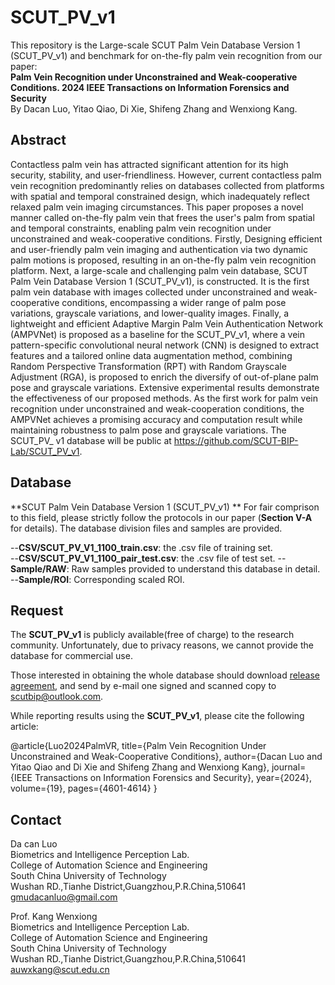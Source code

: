 # SCUT_PV_v1
This repository is the Large-scale SCUT Palm Vein Database Version 1 (SCUT\_PV\_v1) and benchmark for on-the-fly palm vein recognition from our paper:   
__Palm Vein Recognition under Unconstrained and Weak-cooperative Conditions.   2024 IEEE Transactions on Information Forensics and Security__  
By Dacan Luo, Yitao Qiao, Di Xie, Shifeng Zhang and Wenxiong Kang.  


## Abstract
Contactless palm vein has attracted significant attention for its high security, stability, and user-friendliness. However, current contactless palm vein recognition predominantly relies on databases collected from platforms with spatial and temporal constrained design, which inadequately reflect relaxed palm vein imaging circumstances. This paper proposes a novel manner called on-the-fly palm vein that frees the user's palm from spatial and temporal constraints, enabling palm vein recognition under unconstrained and weak-cooperative conditions. Firstly, Designing efficient and user-friendly palm vein imaging and authentication via two dynamic palm motions is proposed, resulting in an on-the-fly palm vein recognition platform. Next, a large-scale and challenging palm vein database, SCUT Palm Vein Database Version 1 (SCUT_PV_v1), is constructed. It is the first palm vein database with images collected under unconstrained and weak-cooperative conditions, encompassing a wider range of palm pose variations, grayscale variations, and lower-quality images. Finally, a lightweight and efficient Adaptive Margin Palm Vein Authentication Network (AMPVNet) is proposed as a baseline for the SCUT_PV_v1, where a vein pattern-specific convolutional neural network (CNN) is designed to extract features and a tailored online data augmentation method, combining Random Perspective Transformation (RPT) with Random Grayscale Adjustment (RGA), is proposed to enrich the diversify of out-of-plane palm pose and grayscale variations. Extensive experimental results demonstrate the effectiveness of our proposed methods. As the first work for palm vein recognition under unconstrained and weak-cooperation conditions, the AMPVNet achieves a promising accuracy and computation result while maintaining robustness to palm pose and grayscale variations. The SCUT_PV_ v1 database will be public at https://github.com/SCUT-BIP-Lab/SCUT_PV_v1.


## Database
**SCUT Palm Vein Database Version 1 (SCUT_PV_v1) **
For fair comprison to this field, please strictly follow the protocols in our paper (__Section V-A__ for details). The database division files and samples are provided.

--__CSV/SCUT_PV_V1_1100_train.csv__: the .csv file of training set.  
--__CSV/SCUT_PV_V1_1100_pair_test.csv__: the .csv file of test set. 
--__Sample/RAW__: Raw samples provided to understand this database in detail. 
--__Sample/ROI__: Corresponding scaled ROI.   

## Request
The __SCUT_PV_v1__ is publicly available(free of charge) to the research community. Unfortunately, due to privacy reasons, we cannot provide the database for commercial use.

Those interested in obtaining the whole database should download [release agreement](https://github.com/SCUT-BIP-Lab/SCUT_PV_v1/blob/main/SCUT_PV_v1%20Database%20Release%20Agreement.docx), and send by e-mail one signed and scanned copy to scutbip@outlook.com.

While reporting results using the __SCUT_PV_v1__, please cite the following article:    

@article{Luo2024PalmVR,
  title={Palm Vein Recognition Under Unconstrained and Weak-Cooperative Conditions},
  author={Dacan Luo and Yitao Qiao and Di Xie and Shifeng Zhang and Wenxiong Kang},
  journal={IEEE Transactions on Information Forensics and Security},
  year={2024},
  volume={19},
  pages={4601-4614}
}


## Contact
Da can Luo   
Biometrics and Intelligence Perception Lab.   
College of Automation Science and Engineering   
South China University of Technology    
Wushan RD.,Tianhe District,Guangzhou,P.R.China,510641   
gmudacanluo@gmail.com


Prof. Kang Wenxiong   
Biometrics and Intelligence Perception Lab.   
College of Automation Science and Engineering   
South China University of Technology   
Wushan RD.,Tianhe District,Guangzhou,P.R.China,510641      
auwxkang@scut.edu.cn   
